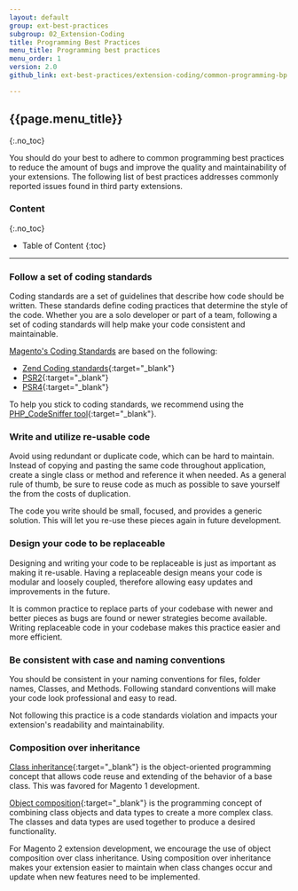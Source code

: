 ```yaml
---
layout: default
group: ext-best-practices
subgroup: 02_Extension-Coding
title: Programming Best Practices
menu_title: Programming best practices
menu_order: 1
version: 2.0
github_link: ext-best-practices/extension-coding/common-programming-bp.md

---
```


## {{page.menu_title}}
{:.no_toc}

You should do your best to adhere to common programming best practices to reduce the amount of bugs and improve the quality and maintainability of your extensions. The following list of best practices addresses commonly reported issues found in third party extensions.


### Content
{:.no_toc}

* Table of Content
{:toc}

---

### Follow a set of coding standards
Coding standards are a set of guidelines that describe how code should be written. These standards define coding practices that determine the style of the code. Whether you are a solo developer or part of a team, following a set of coding standards will help make your code consistent and maintainable.

[Magento's Coding Standards]({{page.baseurl}}coding-standards/bk-coding-standards.html) are based on the following:

* [Zend Coding standards](http://framework.zend.com/manual/1.12/en/coding-standard.html){:target="_blank"}
* [PSR2](http://www.php-fig.org/psr/psr-2/){:target="_blank"}
* [PSR4](http://www.php-fig.org/psr/psr-4/){:target="_blank"}

To help you stick to coding standards, we recommend using the [PHP_CodeSniffer tool](https://github.com/squizlabs/PHP_CodeSniffer){:target="_blank"}.

### Write and utilize re-usable code
Avoid using redundant or duplicate code, which can be hard to maintain. Instead of copying and pasting the same code throughout application, create a single class or method and reference it when needed. As a general rule of thumb, be sure to reuse code as much as possible to save yourself the from the costs of duplication.

The code you write should be small, focused, and provides a generic solution. This will let you re-use these pieces again in future development.

### Design your code to be replaceable
Designing and writing your code to be replaceable is just as important as making it re-usable. Having a replaceable design means your code is modular and loosely coupled, therefore allowing easy updates and improvements in the future.

It is common practice to replace parts of your codebase with newer and better pieces as bugs are found or newer strategies become available. Writing replaceable code in your codebase makes this practice easier and more efficient.

### Be consistent with case and naming conventions
You should be consistent in your naming conventions for files, folder names, Classes, and Methods. Following standard conventions will make your code look professional and easy to read.

Not following this practice is a code standards violation and impacts your extension's readability and  maintainability.

### Composition over inheritance
[Class inheritance](https://en.wikipedia.org/wiki/Inheritance_(object-oriented_programming)){:target="_blank"} is the object-oriented programming concept that allows code reuse and extending of the behavior of a base class. This was favored for Magento 1 development.

[Object composition](https://en.wikipedia.org/wiki/Object_composition){:target="_blank"} is the programming concept of combining class objects and data types to create a more complex class. The classes and data types are used together to produce a desired functionality.

For Magento 2 extension development, we encourage the use of object composition over class inheritance. Using composition over inheritance makes your extension easier to maintain when class changes occur and update when new features need to be implemented.
